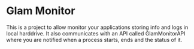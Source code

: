 # Glam Monitor

This is a project to allow monitor your applications storing info and logs in local harddrive.
It also communicates with an API called GlamMonitorAPI where you are notified when a process starts, ends and the status of it.